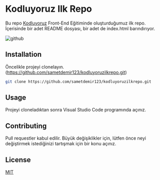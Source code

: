 # Kodluyoruz Ilk Repo

Bu repo [Kodluyoruz](https://www.kodluyoruz.org) Front-End Eğitiminde oluşturduğumuz ilk repo. İçerisinde bir adet README dosyası, bir adet de index.html barındırıyor.

![github](https://repository-images.githubusercontent.com/491862462/bce637f7-b398-4e4f-9332-9832b6ea33d0)

## Installation

Öncelikle projeyi clonelayın. (https://github.com/sametdemir123/kodluyoruzilkrepo.git)

```bash
git clone https://github.com/sametdemir123/kodluyoruzilkrepo.git
```

## Usage

Projeyi cloneladıktan sonra Visual Studio Code programında açınız.



## Contributing
Pull requestler kabul edilir. Büyük değişiklikler için, lütfen önce neyi değiştirmek istediğinizi tartışmak için bir konu açınız.


## License
[MIT](https://choosealicense.com/licenses/mit/)